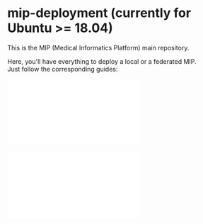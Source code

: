 # mip-deployment (currently for Ubuntu >= 18.04)

This is the MIP (Medical Informatics Platform) main repository.

Here, you'll have everything to deploy a local or a federated MIP.  
Just follow the corresponding guides:

![Local deployment](doc/Readme.md)

![Federated deployment](Federation/doc/Readme.md)
